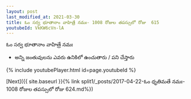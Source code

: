 ```yaml
---
layout: post
last_modified_at: 2021-03-30
title: ఓం సర్వ భూతానాం వాహిత్రే నమః- 1008 రోజుల తపస్సులో రోజు  615
youtubeId: VkKW6cVn-lA
---
```

 
 
 ఓం సర్వ భూతానాం వాహిత్రే నమః  
 
 -  అన్ని జంతువులను ఎవరు ఉనికిలో ఉంచుతారు / పని చేస్తారు 
 
  
 
  
 
 
 
 
 
 


{% include youtubePlayer.html id=page.youtubeId %}
 
[Next]({{ site.baseurl }}{% link  split1/_posts/2017-04-22-ఓం ధృతిమతే నమః- 1008 రోజుల తపస్సులో రోజు  624.md%})
 
